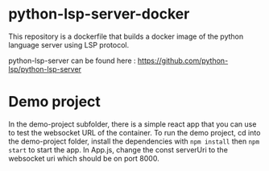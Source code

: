 # python-lsp-server-docker

This repository is a dockerfile that builds a docker image of the python language server using LSP protocol.

python-lsp-server can be found here : https://github.com/python-lsp/python-lsp-server

# Demo project

In the demo-project subfolder, there is a simple react app that you can use to test the websocket URL of the container.
To run the demo project, cd into the demo-project folder, install the dependencies with ``npm install`` then ```npm start``` to start the app. In App.js, change the const serverUri to the websocket uri which should be on port 8000.